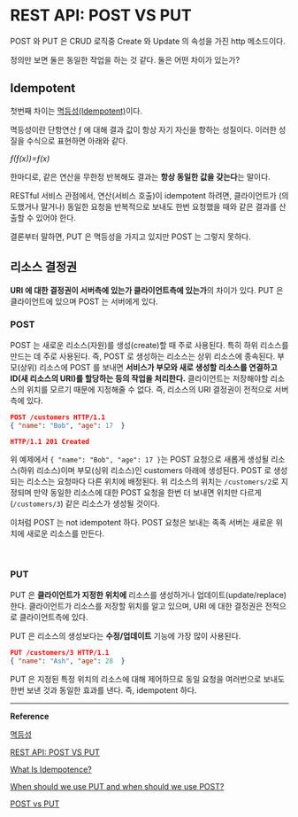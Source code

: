 # REST API: POST VS PUT

POST 와 PUT 은 CRUD 로직중 Create 와 Update 의 속성을 가진 http 메소드이다.

정의만 보면 둘은 동일한 작업을 하는 것 같다. 둘은 어떤 차이가 있는가?

## Idempotent

첫번째 차이는 [멱등성(Idempotent)](https://ko.wikipedia.org/wiki/%EB%A9%B1%EB%93%B1%EB%B2%95%EC%B9%99)이다.

멱등성이란 단항연산 ƒ 에 대해 결과 값이 항상 자기 자신을 향하는 성질이다. 이러한 성질을 수식으로 표현하면 아래와 같다.

_ƒ(ƒ(x))=ƒ(x)_

한마디로, 같은 연산을 무한정 반복해도 결과는 **항상 동일한 값을 갖는다**는 말이다.

RESTful 서비스 관점에서, 연산(서비스 호출)이 idempotent 하려면, 클라이언트가 (의도했거나 말거나) 동일한 요청을 반복적으로 보내도 한번 요청했을 때와 같은 결과를 산출할 수 있어야 한다.

결론부터 말하면, PUT 은 멱등성을 가지고 있지만 POST 는 그렇지 못하다.

## 리소스 결정권

**URI 에 대한 결정권이 서버측에 있는가 클라이언트측에 있는가**의 차이가 있다. PUT 은 클라이언트에 있으며 POST 는 서버에게 있다.

### POST

POST 는 새로운 리소스(자원)를 생성(create)할 때 주로 사용된다. 특히 하위 리소스를 만드는 데 주로 사용된다. 즉, POST 로 생성하는 리소스는 상위 리소스에 종속된다. 부모(상위) 리소스에 POST 를 보내면 **서비스가 부모와 새로 생성할 리소스를 연결하고 ID(새 리소스의 URI)를 할당하는 등의 작업을 처리한다.** 클라이언트는 저장해야할 리소스의 위치를 모르기 때문에 지정해줄 수 없다. 즉, 리소스의 URI 결정권이 전적으로 서버측에 있다.

```json
POST /customers HTTP/1.1
{ "name": "Bob", "age": 17  }

HTTP/1.1 201 Created
```

위 예제에서 `{ "name": "Bob", "age": 17 }`는 POST 요청으로 새롭게 생성될 리소스(하위 리소스)이며 부모(싱위 리소스)인 customers 아래에 생성된다. POST 로 생성되는 리소스는 요청마다 다른 위치에 배정된다. 위 리소스의 위치는 `/customers/2`로 지정되며 만약 동일한 리소스에 대한 POST 요청을 한번 더 보내면 위치만 다르게(`/customers/3`) 같은 리소스가 생성될 것이다.

이처럼 POST 는 not idempotent 하다. POST 요청은 보내는 족족 서버는 새로운 위치에 새로운 리소스를 만든다.

<br>

### PUT

PUT 은 **클라이언트가 지정한 위치에** 리소스를 생성하거나 업데이트(update/replace)한다. 클라이언트가 리소스를 저장할 위치를 알고 있으며, URI 에 대한 결정권은 전적으로 클라이언트측에 있다.

PUT 은 리소스의 생성보다는 **수정/업데이트** 기능에 가장 많이 사용된다.

```json
PUT /customers/3 HTTP/1.1
{ "name": "Ash", "age": 28  }
```

PUT 은 지정된 특정 위치의 리소스에 대해 제어하므로 동일 요청을 여러번으로 보내도 한번 보낸 것과 동일한 효과를 낸다. 즉, idempotent 하다.

---

**Reference**

[멱등성](https://ko.wikipedia.org/wiki/%EB%A9%B1%EB%93%B1%EB%B2%95%EC%B9%99)

[REST API: POST VS PUT](https://1ambda.github.io/javascripts/rest-api-put-vs-post/)

[What Is Idempotence?](http://www.restapitutorial.com/lessons/idempotency.html)

[When should we use PUT and when should we use POST?](http://restcookbook.com/HTTP%20Methods/put-vs-post/)

[POST vs PUT](http://blog.embian.com/66)
